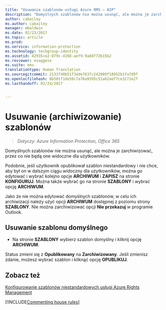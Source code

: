 ```yaml
---
title: "Usuwanie szablonów usługi Azure RMS — AIP"
description: "Domyślnych szablonów nie można usunąć, ale można je zarchiwizować, przez co nie będą one widoczne dla użytkowników."
author: cabailey
ms.author: cabailey
manager: mbaldwin
ms.date: 02/23/2017
ms.topic: article
ms.prod: 
ms.service: information-protection
ms.technology: techgroup-identity
ms.assetid: 42935ce2-879c-4168-aef9-9a88f72b15b2
ms.reviewer: esaggese
ms.suite: ems
translationtype: Human Translation
ms.sourcegitcommit: 2131f40b51f34de7637c242909f10952b1fa7d9f
ms.openlocfilehash: 8b581f1de58c7a76a9395c51a62aef7ce3271e2f
ms.lasthandoff: 02/24/2017


---
```



# <a name="remove-archive-templates"></a>Usuwanie (archiwizowanie) szablonów

>*Dotyczy: Azure Information Protection, Office 365*

Domyślnych szablonów nie można usunąć, ale można je zarchiwizować, przez co nie będą one widoczne dla użytkowników.

Podobnie, jeśli użytkownik opublikował szablon niestandardowy i nie chce, aby był on w dalszym ciągu widoczny dla użytkowników, można go edytować i wybrać kolejno opcje **ARCHIWUM** i **ZAPISZ** na stronie **KONFIGURUJ**. Można także wybrać go na stronie **SZABLONY** i wybrać opcję **ARCHIWUM**.

Jako że nie można edytować domyślnych szablonów, w celu ich archiwizacji należy użyć opcji **ARCHIWUM** dostępnej z poziomu strony **SZABLONY**. Nie można zarchiwizować opcji **Nie przekazuj** w programie Outlook.

## <a name="to-remove-a-default-template"></a>Usuwanie szablonu domyślnego

-   Na stronie **SZABLONY** wybierz szablon domyślny i kliknij opcję **ARCHIWUM**.

Status zmieni się z **Opublikowany** na **Zarchiwizowany**. Jeśli zmienisz zdanie, możesz wybrać szablon i kliknąć opcję **OPUBLIKUJ**.



## <a name="see-also"></a>Zobacz też
[Konfigurowanie szablonów niestandardowych usługi Azure Rights Management](configure-custom-templates.md)

[!INCLUDE[Commenting house rules](../includes/houserules.md)]
